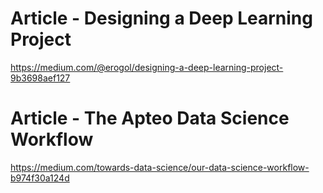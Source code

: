 # Article - Designing a Deep Learning Project
https://medium.com/@erogol/designing-a-deep-learning-project-9b3698aef127

# Article - The Apteo Data Science Workflow
https://medium.com/towards-data-science/our-data-science-workflow-b974f30a124d
